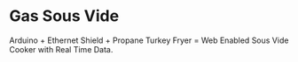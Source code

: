 # Gas Sous Vide
Arduino + Ethernet Shield + Propane Turkey Fryer = Web Enabled Sous Vide Cooker with Real Time Data.
